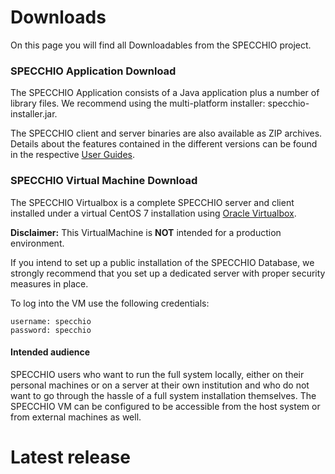 # Downloads

On this page you will find all Downloadables from the SPECCHIO project.

### SPECCHIO Application Download 

The SPECCHIO Application consists of a Java application plus a number of library
files. 
We recommend using the multi-platform installer: specchio-installer.jar.

The SPECCHIO client and server binaries are also available as ZIP archives. 
Details about the features contained in
the different versions can be found in the respective 
[User Guides](/guides/).


### SPECCHIO Virtual Machine Download 

The SPECCHIO Virtualbox is a complete SPECCHIO server and client installed under
a virtual CentOS 7 installation using 
[Oracle Virtualbox](https://www.virtualbox.org/). 

<!-- Warning about production use -->
<div class="message is-warning">
  <div class="message-body">
    
**Disclaimer:** This VirtualMachine is **NOT** intended for a production 
environment.

If you intend to set up a public installation of the SPECCHIO Database, we 
strongly recommend that you set up a dedicated server with proper security measures in place.

  </div>
</div>


<!-- Login information for VM -->
To log into the VM use the following credentials:

    username: specchio
    password: specchio

#### Intended audience

SPECCHIO users who want to run the full system locally, either on their personal
machines or on a server at their own institution and who do not want to go
through the hassle of a full system installation themselves. The SPECCHIO VM can
be configured to be accessible from the host system or from external machines as
well.


# Latest release

<releases-info />
